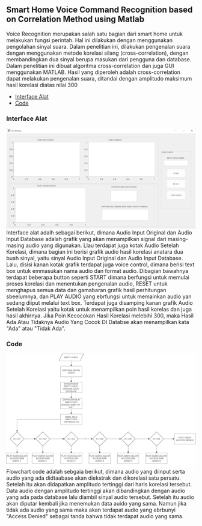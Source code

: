 ## Smart Home Voice Command Recognition based on Correlation Method using Matlab

Voice Recognition merupakan salah satu bagian dari smart home untuk melakukan fungsi perintah. Hal ini dilakukan dengan menggunakan pengolahan sinyal suara. Dalam penelitian ini, dilakukan pengenalan suara dengan menggunakan metode korelasi  silang (cross-correlation), dengan membandingkan dua sinyal berupa masukan dari pengguna dan  database. Dalam penelitian ini dibuat algoritma cross-correlation dan juga GUI menggunakan MATLAB. Hasil yang diperoleh adalah cross-correlation dapat melakukan pengenalan suara, ditandai dengan amplitudo maksimum hasil korelasi diatas nilai  300

<ul>
  <li><a href="#gui">Interface Alat</a>
  <li><a href="#code">Code</a>
</ul>

### Interface Alat
<div id="gui"></div>
<img src="https://github.com/charlesLangko1234/Voice-Recognition-Using-MATLAB/blob/main/Dokumentasi/smart.png"/>
Interface alat adalh sebagai berikut, dimana Audio Input Original dan Audio Input Database adalah grafik yang akan menampilkan signal dari masing-masing audio yang digunakan. Llau terdapat juga kotak Audio Setelah Korelasi, dimana bagian ini berisi grafik audio hasil korelasi anatara dua buah sinyal, yaitu sinyal Audio Input Original dan Audio Input Database. 
Lalu, disisi kanan kotak grafik terdapat juga voice control, dimana berisi text box untuk emmasukan nama audio dan format audio. Dibagian bawahnya terdapat beberapa button seperti START dimana berfungsi untuk memulai proses korelasi dan menentukan pengenalan audio, RESET untuk menghapus semua data dan gamabaran grafik hasil perhitungan sbeelumnya, dan PLAY AUDIO yang ebrfungsi untuk memainkan audio yan sedang diiput melalui text box.
Terdapat juga disamping kanan grafik Audio Setelah Korelasi yaitu kotak untuk menampilkan poin hasil korelas dan juga hasil akhirnya. Jika Poin Kecocokan Hasil Korelasi melebihi 300, maka Hasil Ada Atau Tidaknya Audio Yang Cocok DI Databse akan menampilkan kata "Ada" atau "Tidak Ada".


### Code
<div id="code"></div>
<img src="https://github.com/charlesLangko1234/Voice-Recognition-Using-MATLAB/blob/main/Dokumentasi/flowchart.png" />
Flowchart code adalah sebgaia berikut, dimana audio yang diinput serta audio yang ada didtaabase akan diekstrak dan dikorelasi satu persatu. Setelah itu akan didapatkan amplitudo tertinggi dari haris korelasi tersebut. Data audio dengan amplitudo tertinggi akan dibandingkan dengan audio yang ada pada database lalu diambil sinyal audio tersebut. Setelah itu audio akan diputar kembali jika menemukan data auido yang sama. Namun jika tidak ada audio yang sama maka akan terdapat audio yang ebrbunyi  "Access Denied" sebagai tanda bahwa tidak terdapat audio yang sama.

